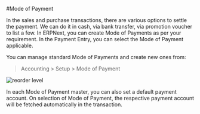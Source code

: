 #Mode of Payment

In the sales and purchase transactions, there are various options to settle the payment. We can do it in cash, via bank transfer, via promotion voucher to list a few. In ERPNext, you can create Mode of Payments as per your requirement. In the Payment Entry, you can select the Mode of Payment applicable.

You can manage standard Mode of Payments and create new ones from:

> Accounting > Setup > Mode of Payment

<img alt="reorder level" class="screenshot" src="{{docs_base_url}}/v12/assets/img/accounts/mode-of-payments.png">

In each Mode of Payment master, you can also set a default payment account. On selection of Mode of Payment, the respective payment account will be fetched automatically in the transaction.